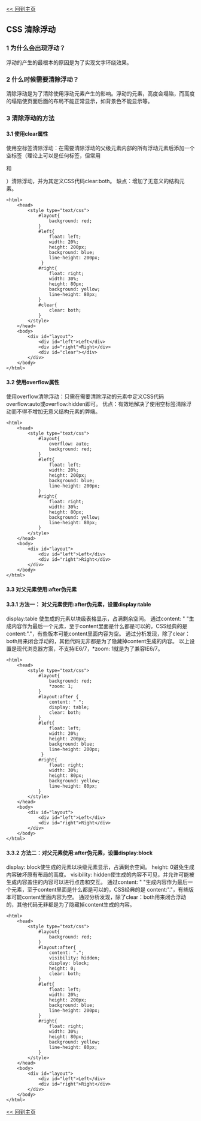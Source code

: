 [<< 回到主页](http://suzy1993.github.io/misszy/)

## CSS 清除浮动

### 1 为什么会出现浮动？
浮动的产生的最根本的原因是为了实现文字环绕效果。

### 2 什么时候需要清除浮动？
清除浮动是为了清除使用浮动元素产生的影响。浮动的元素，高度会塌陷，而高度的塌陷使页面后面的布局不能正常显示，如背景色不能显示等。

### 3 清除浮动的方法
#### 3.1 使用clear属性
使用空标签清除浮动：在需要清除浮动的父级元素内部的所有浮动元素后添加一个空标签（理论上可以是任何标签，但常用<div>和<p>）清除浮动，并为其定义CSS代码clear:both。
缺点：增加了无意义的结构元素。
```
<html>
    <head>
        <style type="text/css">
            #layout{
                background: red;
            }
            #left{
                float: left;
                width: 20%;
                height: 200px;
                background: blue;
                line-height: 200px;
             }
            #right{
                float: right;
                width: 30%;
                height: 80px;
                background: yellow;
                line-height: 80px;
            }
            #clear{
                clear: both;
            }
        </style>
    </head>
    <body>
        <div id="layout">
            <div id="left">Left</div>
            <div id="right">Right</div>
            <div id="clear"></div>
        </div>
    </body>
</html>
```

#### 3.2 使用overflow属性
使用overflow清除浮动：只需在需要清除浮动的元素中定义CSS代码overflow:auto或overflow:hidden即可。
优点：有效地解决了使用空标签清除浮动而不得不增加无意义结构元素的弊端。
```
<html>
    <head>
        <style type="text/css">
            #layout{
                overflow: auto;
                background: red;
            }
            #left{
                float: left;
                width: 20%;
                height: 200px;
                background: blue;
                line-height: 200px;
            }
            #right{
                float: right;
                width: 30%;
                height: 80px;
                background: yellow;
                line-height: 80px;
            }
        </style>
    </head>
    <body>
        <div id="layout">
            <div id="left">Left</div>
            <div id="right">Right</div>
        </div>
    </body>
</html>
```

#### 3.3 对父元素使用:after伪元素
#### 3.3.1 方法一： 对父元素使用:after伪元素，设置display:table
display:table 使生成的元素以块级表格显示，占满剩余空间。
通过content: " "生成内容作为最后一个元素，至于content里面是什么都是可以的，CSS经典的是 content:"."，有些版本可能content里面内容为空。
通过分析发现，除了clear：both用来闭合浮动的，其他代码无非都是为了隐藏掉content生成的内容。
以上设置是现代浏览器方案，不支持IE6/7，*zoom: 1就是为了兼容IE6/7。
```
<html>
    <head>
        <style type="text/css">
            #layout{
                background: red;
                *zoom: 1;
            }
            #layout:after {
                content: " ";
                display: table;
                clear: both;
            }
            #left{
                float: left;
                width: 20%;
                height: 200px;
                background: blue;
                line-height: 200px;
             }
            #right{
                float: right;
                width: 30%;
                height: 80px;
                background: yellow;
                line-height: 80px;
            }
        </style>
    </head>
    <body>
        <div id="layout">
            <div id="left">Left</div>
            <div id="right">Right</div>
        </div>
    </body>
</html>
```

#### 3.3.2 方法二：对父元素使用:after伪元素，设置display:block
display: block使生成的元素以块级元素显示，占满剩余空间。
height: 0避免生成内容破坏原有布局的高度。
visibility: hidden使生成的内容不可见，并允许可能被生成内容盖住的内容可以进行点击和交互。
通过content: " "生成内容作为最后一个元素，至于content里面是什么都是可以的，CSS经典的是 content:"."，有些版本可能content里面内容为空。
通过分析发现，除了clear：both用来闭合浮动的，其他代码无非都是为了隐藏掉content生成的内容。
```
<html>
    <head>
        <style type="text/css">
            #layout{
                background: red;
            }
            #layout:after{
                content: ".";
                visibility: hidden;
                display: block;
                height: 0;
                clear: both;
            }
            #left{
                float: left;
                width: 20%;
                height: 200px;
                background: blue;
                line-height: 200px;
            }
            #right{
                float: right;
                width: 30%;
                height: 80px;
                background: yellow;
                line-height: 80px;
            }
        </style>
    </head>
    <body>
        <div id="layout">
            <div id="left">Left</div>
            <div id="right">Right</div>
        </div>
    </body>
</html>
```

[<< 回到主页](http://suzy1993.github.io/misszy/)

